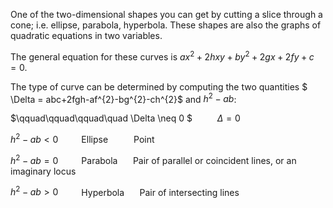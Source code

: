 One of the two-dimensional shapes you can get by cutting a slice through a cone; i.e. ellipse, parabola, hyperbola. These shapes are also the graphs of quadratic equations in two variables.

The general equation for these curves is $ax^{2}+2hxy+by^{2}+2gx+2fy+c=0.$

The type of curve can be determined by computing the two quantities $ \Delta = abc+2fgh-af^{2}-bg^{2}-ch^{2}$ and $h^{2}-ab$:

$\qquad\qquad\qquad\quad \Delta \neq 0 $ $\qquad$ $\Delta = 0$

$h^{2}-ab < 0 \quad\quad$ Ellipse $\quad\quad$ Point

$h^{2}-ab = 0$$\quad\quad$ Parabola $\quad$ Pair of parallel or coincident lines, or an imaginary locus

$h^{2}-ab > 0$$\quad\quad$ Hyperbola $\quad$ Pair of intersecting lines

